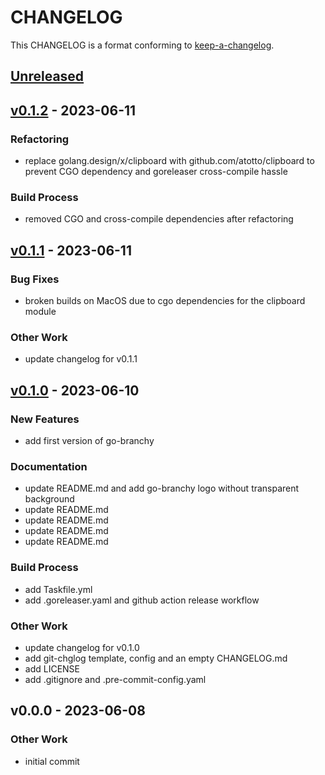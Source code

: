 <!-- markdownlint-disable MD012 MD013 MD022 MD024 MD032 MD033 -->

# CHANGELOG

This CHANGELOG is a format conforming to [keep-a-changelog](https://github.com/olivierlacan/keep-a-changelog).

<a name="unreleased"></a>
## [Unreleased]


<a name="v0.1.2"></a>
## [v0.1.2] - 2023-06-11
### Refactoring
- replace golang.design/x/clipboard with github.com/atotto/clipboard to prevent CGO dependency and goreleaser cross-compile hassle

### Build Process
- removed CGO and cross-compile dependencies after refactoring


<a name="v0.1.1"></a>
## [v0.1.1] - 2023-06-11
### Bug Fixes
- broken builds on MacOS due to cgo dependencies for the clipboard module

### Other Work
- update changelog for v0.1.1


<a name="v0.1.0"></a>
## [v0.1.0] - 2023-06-10
### New Features
- add first version of go-branchy

### Documentation
- update README.md and add go-branchy logo without transparent background
- update README.md
- update README.md
- update README.md
- update README.md

### Build Process
- add Taskfile.yml
- add .goreleaser.yaml and github action release workflow

### Other Work
- update changelog for v0.1.0
- add git-chglog template, config and an empty CHANGELOG.md
- add LICENSE
- add .gitignore and .pre-commit-config.yaml


<a name="v0.0.0"></a>
## v0.0.0 - 2023-06-08
### Other Work
- initial commit


[Unreleased]: https://github.com/untcha/go-branchy/compare/v0.1.2...HEAD
[v0.1.2]: https://github.com/untcha/go-branchy/compare/v0.1.1...v0.1.2
[v0.1.1]: https://github.com/untcha/go-branchy/compare/v0.1.0...v0.1.1
[v0.1.0]: https://github.com/untcha/go-branchy/compare/v0.0.0...v0.1.0
